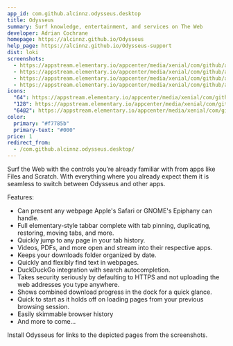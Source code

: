 ```yaml
---
app_id: com.github.alcinnz.odysseus.desktop
title: Odysseus
summary: Surf knowledge, entertainment, and services on The Web
developer: Adrian Cochrane
homepage: https://alcinnz.github.io/Odysseus
help_page: https://alcinnz.github.io/Odysseus-support
dist: loki
screenshots:
  - https://appstream.elementary.io/appcenter/media/xenial/com/github/alcinnz.odysseus.desktop/513D840EAC537293560BCA00D118E410/screenshots/image-1_orig.png
  - https://appstream.elementary.io/appcenter/media/xenial/com/github/alcinnz.odysseus.desktop/513D840EAC537293560BCA00D118E410/screenshots/image-2_orig.png
  - https://appstream.elementary.io/appcenter/media/xenial/com/github/alcinnz.odysseus.desktop/513D840EAC537293560BCA00D118E410/screenshots/image-3_orig.png
  - https://appstream.elementary.io/appcenter/media/xenial/com/github/alcinnz.odysseus.desktop/513D840EAC537293560BCA00D118E410/screenshots/image-4_orig.png
icons:
  "64": https://appstream.elementary.io/appcenter/media/xenial/com/github/alcinnz.odysseus.desktop/513D840EAC537293560BCA00D118E410/icons/64x64/com.github.alcinnz.odysseus_com.github.alcinnz.odysseus.png
  "128": https://appstream.elementary.io/appcenter/media/xenial/com/github/alcinnz.odysseus.desktop/513D840EAC537293560BCA00D118E410/icons/128x128/com.github.alcinnz.odysseus_com.github.alcinnz.odysseus.png
  "64@2": https://appstream.elementary.io/appcenter/media/xenial/com/github/alcinnz.odysseus.desktop/513D840EAC537293560BCA00D118E410/icons/64x64@2/com.github.alcinnz.odysseus_com.github.alcinnz.odysseus.png
color:
  primary: "#f7785b"
  primary-text: "#000"
price: 1
redirect_from:
  - /com.github.alcinnz.odysseus.desktop/
---
```


<p>Surf the Web with the controls you’re already familiar with from apps like Files and Scratch. With everything where you already expect them it is seamless to switch between Odysseus and other apps.</p>
<p>Features:</p>
<ul>
  <li>Can present any webpage Apple&apos;s Safari or GNOME&apos;s Epiphany can handle.</li>
  <li>Full elementary-style tabbar complete with tab pinning, duplicating, restoring, moving tabs, and more.</li>
  <li>Quickly jump to any page in your tab history.</li>
  <li>Videos, PDFs, and more open and stream into their respective apps.</li>
  <li>Keeps your downloads folder organized by date.</li>
  <li>Quickly and flexibly find text in webpages.</li>
  <li>DuckDuckGo integration with search autocompletion.</li>
  <li>Takes security seriously by defaulting to HTTPS and not uploading the web addresses you type anywhere.</li>
  <li>Shows combined download progress in the dock for a quick glance.</li>
  <li>Quick to start as it holds off on loading pages from your previous browsing session.</li>
  <li>Easily skimmable browser history</li>
  <li>And more to come…</li>
</ul>
<p>Install Odysseus for links to the depicted pages from the screenshots.</p>